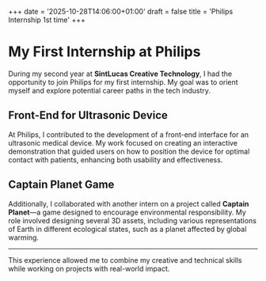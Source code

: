 +++
date = '2025-10-28T14:06:00+01:00'
draft = false
title = 'Philips Internship 1st time'
+++

# My First Internship at Philips

During my second year at **SintLucas Creative Technology**, I had the opportunity to join Philips for my first internship. My goal was to orient myself and explore potential career paths in the tech industry.

## Front-End for Ultrasonic Device

At Philips, I contributed to the development of a front-end interface for an ultrasonic medical device. My work focused on creating an interactive demonstration that guided users on how to position the device for optimal contact with patients, enhancing both usability and effectiveness.

## Captain Planet Game

Additionally, I collaborated with another intern on a project called **Captain Planet**—a game designed to encourage environmental responsibility. My role involved designing several 3D assets, including various representations of Earth in different ecological states, such as a planet affected by global warming.

---

This experience allowed me to combine my creative and technical skills while working on projects with real-world impact.
